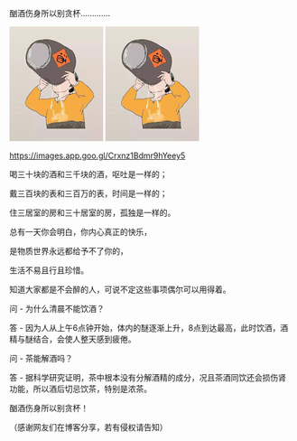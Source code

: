酗酒伤身所以别贪杯.............

![酗酒伤身体](https://github.com/ywangnccu/ywang/blob/main/images/Wineman.jpeg)
![酗酒伤身体](https://github.com/ywangnccu/ywang/blob/main/images/Wineman.jpeg)

https://images.app.goo.gl/Crxnz1Bdmr9hYeey5

喝三十块的酒和三千块的酒，呕吐是一样的；

戴三百块的表和三百万的表，时间是一样的；

住三居室的房和三十居室的房，孤独是一样的。

总有一天你会明白，你内心真正的快乐，

是物质世界永远都给予不了你的，

生活不易且行且珍惜。

知道大家都是不会醉的人，可说不定这些事项偶尔可以用得着。

问 - 为什么清晨不能饮酒？

答 - 因为人从上午6点钟开始，体内的醚逐渐上升，8点到达最高，此时饮酒，酒精与醚结合，会使人整天感到疲倦。

问 - 茶能解酒吗？

答 - 据科学研究证明，茶中根本没有分解酒精的成分，况且茶酒同饮还会损伤肾功能，所以酒后切忌饮茶，特别是浓茶。

酗酒伤身所以别贪杯！


（感谢网友们在博客分享，若有侵权请告知）

